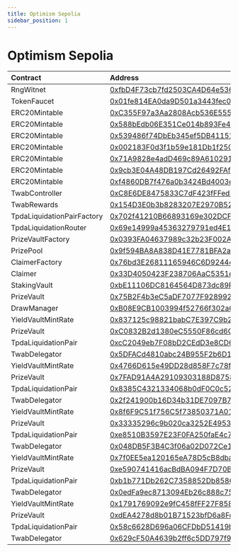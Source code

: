 ```yaml
---
title: Optimism Sepolia
sidebar_position: 1
---
```


# Optimism Sepolia

| Contract | Address |
| :--- | :--- |
| RngWitnet | [0xfbD4F73cb7fd2503CA4D64e5369539841E56Ad6D](https://sepolia-optimism.etherscan.io/address/0xfbD4F73cb7fd2503CA4D64e5369539841E56Ad6D) |
| TokenFaucet | [0x01fe814EA0da9D501a3443fec06D6daBdE194Ed9](https://sepolia-optimism.etherscan.io/address/0x01fe814EA0da9D501a3443fec06D6daBdE194Ed9) |
| ERC20Mintable | [0xC355F97a3Aa2808Acb536E555764b8FB26fB4b37](https://sepolia-optimism.etherscan.io/address/0xC355F97a3Aa2808Acb536E555764b8FB26fB4b37) |
| ERC20Mintable | [0x588bEdb06E351Ce014b893Fe41d633a147444efb](https://sepolia-optimism.etherscan.io/address/0x588bEdb06E351Ce014b893Fe41d633a147444efb) |
| ERC20Mintable | [0x539486f74DbEb345ef5DB41151a8fd17a2d7e4Dd](https://sepolia-optimism.etherscan.io/address/0x539486f74DbEb345ef5DB41151a8fd17a2d7e4Dd) |
| ERC20Mintable | [0x002183F0d3f1b59e181Db1f250Ce69b97539ae96](https://sepolia-optimism.etherscan.io/address/0x002183F0d3f1b59e181Db1f250Ce69b97539ae96) |
| ERC20Mintable | [0x71A9828e4adD469c89A610291147b0B5AC1Ad80b](https://sepolia-optimism.etherscan.io/address/0x71A9828e4adD469c89A610291147b0B5AC1Ad80b) |
| ERC20Mintable | [0x9cb3E04A48DB197Cd26492FAfD2a6bE6E815262A](https://sepolia-optimism.etherscan.io/address/0x9cb3E04A48DB197Cd26492FAfD2a6bE6E815262A) |
| ERC20Mintable | [0xf4860DB7f476a0b3424Bd4003e56C90eaB160e1c](https://sepolia-optimism.etherscan.io/address/0xf4860DB7f476a0b3424Bd4003e56C90eaB160e1c) |
| TwabController | [0xC8E6DE8475833C7dF423fFFed33b6d83273B2Da6](https://sepolia-optimism.etherscan.io/address/0xC8E6DE8475833C7dF423fFFed33b6d83273B2Da6) |
| TwabRewards | [0x154D3E0b3b8283207E2970B52E531AC0eF299715](https://sepolia-optimism.etherscan.io/address/0x154D3E0b3b8283207E2970B52E531AC0eF299715) |
| TpdaLiquidationPairFactory | [0x702f41210B66893169e302DCF52F13eb7646CC79](https://sepolia-optimism.etherscan.io/address/0x702f41210B66893169e302DCF52F13eb7646CC79) |
| TpdaLiquidationRouter | [0x69e14999a45363279791ed4E1699C4aB7B1620FC](https://sepolia-optimism.etherscan.io/address/0x69e14999a45363279791ed4E1699C4aB7B1620FC) |
| PrizeVaultFactory | [0x0393FA04637989c32b23F002A963bf934329571a](https://sepolia-optimism.etherscan.io/address/0x0393FA04637989c32b23F002A963bf934329571a) |
| PrizePool | [0x9f594BA8A838D41E7781BFA2aeA42702E216AF5a](https://sepolia-optimism.etherscan.io/address/0x9f594BA8A838D41E7781BFA2aeA42702E216AF5a) |
| ClaimerFactory | [0x76bd3E26811165946C6D924445b783A6e7f35374](https://sepolia-optimism.etherscan.io/address/0x76bd3E26811165946C6D924445b783A6e7f35374) |
| Claimer | [0x33D4050423F238706AaC5351eE67DE1803776244](https://sepolia-optimism.etherscan.io/address/0x33D4050423F238706AaC5351eE67DE1803776244) |
| StakingVault | [0xbE11106DC8164564D873dc89F296CB1bBB82c4cA](https://sepolia-optimism.etherscan.io/address/0xbE11106DC8164564D873dc89F296CB1bBB82c4cA) |
| PrizeVault | [0x75B2F4b3eC5aDF7077F928992524Cc547E74f768](https://sepolia-optimism.etherscan.io/address/0x75B2F4b3eC5aDF7077F928992524Cc547E74f768) |
| DrawManager | [0xB08E9CB1003994f52766f302a66aaDe0C6DF7407](https://sepolia-optimism.etherscan.io/address/0xB08E9CB1003994f52766f302a66aaDe0C6DF7407) |
| YieldVaultMintRate | [0x837125c98821babC7E397C9b28a799Ec780511a6](https://sepolia-optimism.etherscan.io/address/0x837125c98821babC7E397C9b28a799Ec780511a6) |
| PrizeVault | [0xC0832B2d1380eC5550F86cd6C6bC2E9402C1f55C](https://sepolia-optimism.etherscan.io/address/0xC0832B2d1380eC5550F86cd6C6bC2E9402C1f55C) |
| TpdaLiquidationPair | [0xcC2049eb7F08bD2CEdD3e8CD6baA67C8847b135b](https://sepolia-optimism.etherscan.io/address/0xcC2049eb7F08bD2CEdD3e8CD6baA67C8847b135b) |
| TwabDelegator | [0x5DFACd4810abc24B955F2b6D1a47A985d326d17c](https://sepolia-optimism.etherscan.io/address/0x5DFACd4810abc24B955F2b6D1a47A985d326d17c) |
| YieldVaultMintRate | [0x4766D615e49DD28d858F7c78f112e825124c795F](https://sepolia-optimism.etherscan.io/address/0x4766D615e49DD28d858F7c78f112e825124c795F) |
| PrizeVault | [0x7FAD91A4A29109303188D8758F1a9D60cE988349](https://sepolia-optimism.etherscan.io/address/0x7FAD91A4A29109303188D8758F1a9D60cE988349) |
| TpdaLiquidationPair | [0x8385C4321334068b0dF0C0c525DCfa52496AB0E0](https://sepolia-optimism.etherscan.io/address/0x8385C4321334068b0dF0C0c525DCfa52496AB0E0) |
| TwabDelegator | [0x2f241900b16D34b31DE7097B7E677C986d67bfA4](https://sepolia-optimism.etherscan.io/address/0x2f241900b16D34b31DE7097B7E677C986d67bfA4) |
| YieldVaultMintRate | [0x8f6F9C51f756C5f73850371A019c5f9524003c34](https://sepolia-optimism.etherscan.io/address/0x8f6F9C51f756C5f73850371A019c5f9524003c34) |
| PrizeVault | [0x33335296c9b020ca3252E4953C11decFDce816B8](https://sepolia-optimism.etherscan.io/address/0x33335296c9b020ca3252E4953C11decFDce816B8) |
| TpdaLiquidationPair | [0xe8510B3597E23F0FA250faE4c73C3C6E0a6688b3](https://sepolia-optimism.etherscan.io/address/0xe8510B3597E23F0FA250faE4c73C3C6E0a6688b3) |
| TwabDelegator | [0x048DB5F3B4C3f06a02D072Ce14Fc2549afD61191](https://sepolia-optimism.etherscan.io/address/0x048DB5F3B4C3f06a02D072Ce14Fc2549afD61191) |
| YieldVaultMintRate | [0x7f0EE5ea120165eA78D5cB8dba64f4f261b33731](https://sepolia-optimism.etherscan.io/address/0x7f0EE5ea120165eA78D5cB8dba64f4f261b33731) |
| PrizeVault | [0xe590741416acBdBA094F7D70BEAef6060cc6D21E](https://sepolia-optimism.etherscan.io/address/0xe590741416acBdBA094F7D70BEAef6060cc6D21E) |
| TpdaLiquidationPair | [0xb1b771Db262C7358852Db85867f15e946f2A4941](https://sepolia-optimism.etherscan.io/address/0xb1b771Db262C7358852Db85867f15e946f2A4941) |
| TwabDelegator | [0x0edFa9ec8713094Eb26c888c75444f10c18AA2B3](https://sepolia-optimism.etherscan.io/address/0x0edFa9ec8713094Eb26c888c75444f10c18AA2B3) |
| YieldVaultMintRate | [0x1791769092e9fC458fFF27F8589099eD1BaDf785](https://sepolia-optimism.etherscan.io/address/0x1791769092e9fC458fFF27F8589099eD1BaDf785) |
| PrizeVault | [0xdEA4278d8b01B71523bfD6a8Fc36fea67F349e47](https://sepolia-optimism.etherscan.io/address/0xdEA4278d8b01B71523bfD6a8Fc36fea67F349e47) |
| TpdaLiquidationPair | [0x58c6628D696a06CFDbD51419b0b57Da2bB1776fe](https://sepolia-optimism.etherscan.io/address/0x58c6628D696a06CFDbD51419b0b57Da2bB1776fe) |
| TwabDelegator | [0x629cF50A4639b2ff6c5DD797f98414FDd26F18d7](https://sepolia-optimism.etherscan.io/address/0x629cF50A4639b2ff6c5DD797f98414FDd26F18d7) |


